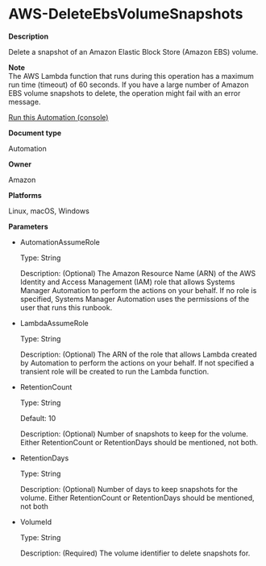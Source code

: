 # AWS\-DeleteEbsVolumeSnapshots<a name="automation-aws-deleteebsvolumesnapshots"></a>

**Description**

Delete a snapshot of an Amazon Elastic Block Store \(Amazon EBS\) volume\.

**Note**  
The AWS Lambda function that runs during this operation has a maximum run time \(timeout\) of 60 seconds\. If you have a large number of Amazon EBS volume snapshots to delete, the operation might fail with an error message\.

[Run this Automation \(console\)](https://console.aws.amazon.com/systems-manager/automation/execute/AWS-DeleteEbsVolumeSnapshots)

**Document type**

Automation

**Owner**

Amazon

**Platforms**

Linux, macOS, Windows

**Parameters**
+ AutomationAssumeRole

  Type: String

  Description: \(Optional\) The Amazon Resource Name \(ARN\) of the AWS Identity and Access Management \(IAM\) role that allows Systems Manager Automation to perform the actions on your behalf\. If no role is specified, Systems Manager Automation uses the permissions of the user that runs this runbook\.
+ LambdaAssumeRole

  Type: String

  Description: \(Optional\) The ARN of the role that allows Lambda created by Automation to perform the actions on your behalf\. If not specified a transient role will be created to run the Lambda function\.
+ RetentionCount

  Type: String

  Default: 10

  Description: \(Optional\) Number of snapshots to keep for the volume\. Either RetentionCount or RetentionDays should be mentioned, not both\.
+ RetentionDays

  Type: String

  Description: \(Optional\) Number of days to keep snapshots for the volume\. Either RetentionCount or RetentionDays should be mentioned, not both
+ VolumeId

  Type: String

  Description: \(Required\) The volume identifier to delete snapshots for\.